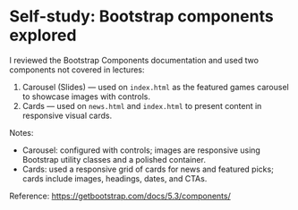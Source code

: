 # Self-study: Bootstrap components explored

I reviewed the Bootstrap Components documentation and used two components not covered in lectures:

1. Carousel (Slides) — used on `index.html` as the featured games carousel to showcase images with controls.
2. Cards — used on `news.html` and `index.html` to present content in responsive visual cards.

Notes:
- Carousel: configured with controls; images are responsive using Bootstrap utility classes and a polished container.
- Cards: used a responsive grid of cards for news and featured picks; cards include images, headings, dates, and CTAs.

Reference: https://getbootstrap.com/docs/5.3/components/
